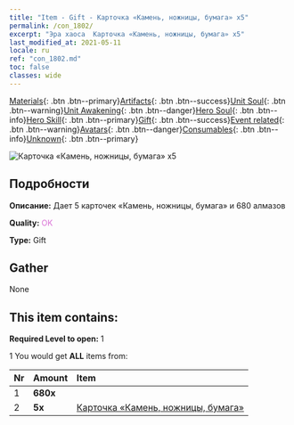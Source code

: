 ```yaml
---
title: "Item - Gift - Карточка «Камень, ножницы, бумага» х5"
permalink: /con_1802/
excerpt: "Эра хаоса  Карточка «Камень, ножницы, бумага» х5"
last_modified_at: 2021-05-11
locale: ru
ref: "con_1802.md"
toc: false
classes: wide
---
```

 [Materials](/ItemsRU/){: .btn .btn--primary}[Artifacts](/ItemsRU/Artifacts/){: .btn .btn--success}[Unit Soul](/ItemsRU/UnitSoul/){: .btn .btn--warning}[Unit Awakening](/ItemsRU/UnitAwakening/){: .btn .btn--danger}[Hero Soul](/ItemsRU/HeroSoul/){: .btn .btn--info}[Hero Skill](/ItemsRU/HeroSkill/){: .btn .btn--primary}[Gift](/ItemsRU/Gift/){: .btn .btn--success}[Event related](/ItemsRU/Events/){: .btn .btn--warning}[Avatars](/ItemsRU/Avatars/){: .btn .btn--danger}[Consumables](/ItemsRU/Consumables/){: .btn .btn--info}[Unknown](/ItemsRU/Unknown/){: .btn .btn--primary}

 ![Карточка «Камень, ножницы, бумага» х5](/images/t/i_907422.png)

## Подробности
 **Описание:** Дает 5 карточек «Камень, ножницы, бумага» и 680 алмазов

 **Quality:** <span style="color: #DA70D6">OK</span>

 **Type:** Gift

## Gather

  None

## This item contains:

 **Required Level to open:** 1

 1 You would get **ALL** items  from:

  | Nr | Amount |     Item    |
  |:---|:-------|:------------|
  | 1 |  **680x** | <i class="fas fa-gem"/> |  | 
  | 2 |  **5x** | [Карточка «Камень, ножницы, бумага»](/ItemsRU/con_547/) |  | 
